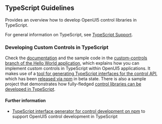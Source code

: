 <!-- loio192397d3cb954d4e986bcdc525c5205c -->

## TypeScript Guidelines

Provides an overview how to develop OpenUI5 control libraries in TypeScript.

For general information on TypeScript, see [TypeScript Support](../02_Read-Me-First/typescript-support-a7ee961.md).



<a name="loio192397d3cb954d4e986bcdc525c5205c__section_mdl_gyq_3xb"/>

### Developing Custom Controls in TypeScript

Check the [documentation](https://github.com/SAP-samples/ui5-typescript-helloworld/blob/custom-controls/README.md) and the sample code in the [custom-controls branch of the Hello World application](https://github.com/SAP-samples/ui5-typescript-helloworld/tree/custom-controls), which explains how you can implement custom controls in TypeScript within OpenUI5 applications. It makes use of a [tool for generating TypeScript interfaces for the control API](https://github.com/SAP/ui5-typescript/tree/main/packages/ts-interface-generator), which has been [released via npm](https://www.npmjs.com/package/@ui5/ts-interface-generator) in beta state. There is also a sample project that demonstrates how fully-fledged [control libraries can be developed in TypeScript](https://github.com/SAP-samples/ui5-typescript-control-library).



#### Further information

-   [TypeScript interface generator for control development on npm](https://www.npmjs.com/package/@ui5/ts-interface-generator) to support OpenUI5 control development in TypeScript


